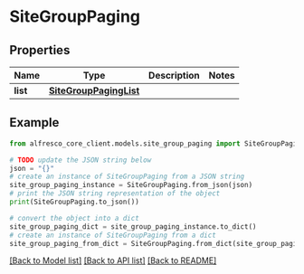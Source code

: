 # SiteGroupPaging


## Properties

Name | Type | Description | Notes
------------ | ------------- | ------------- | -------------
**list** | [**SiteGroupPagingList**](SiteGroupPagingList.md) |  | 

## Example

```python
from alfresco_core_client.models.site_group_paging import SiteGroupPaging

# TODO update the JSON string below
json = "{}"
# create an instance of SiteGroupPaging from a JSON string
site_group_paging_instance = SiteGroupPaging.from_json(json)
# print the JSON string representation of the object
print(SiteGroupPaging.to_json())

# convert the object into a dict
site_group_paging_dict = site_group_paging_instance.to_dict()
# create an instance of SiteGroupPaging from a dict
site_group_paging_from_dict = SiteGroupPaging.from_dict(site_group_paging_dict)
```
[[Back to Model list]](../README.md#documentation-for-models) [[Back to API list]](../README.md#documentation-for-api-endpoints) [[Back to README]](../README.md)


